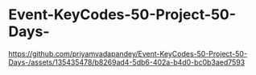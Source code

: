 # Event-KeyCodes-50-Project-50-Days-

https://github.com/priyamvadapandey/Event-KeyCodes-50-Project-50-Days-/assets/135435478/b8269ad4-5db6-402a-b4d0-bc0b3aed7593

